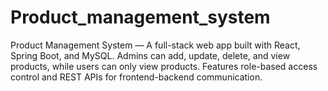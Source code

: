 # Product_management_system
Product Management System — A full-stack web app built with React, Spring Boot, and MySQL. Admins can add, update, delete, and view products, while users can only view products. Features role-based access control and REST APIs for frontend-backend communication.
